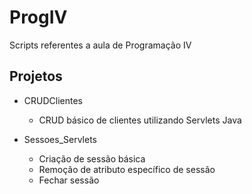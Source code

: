 # ProgIV
Scripts referentes a aula de Programação IV

## Projetos

- CRUDClientes   
  - CRUD básico de clientes utilizando Servlets Java

- Sessoes_Servlets
  - Criação de sessão básica
  - Remoção de atributo específico de sessão
  - Fechar sessão
